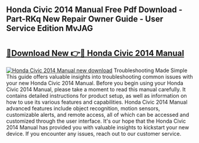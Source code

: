 ## Honda Civic 2014 Manual Free Pdf Download - Part-RKq New Repair Owner Guide - User Service Edition MvJAG

# <h2><a href="http://bc11418.oget.top/?id=Honda+Civic+2014+Manual">🔗Download New 👉🔴 Honda Civic 2014 Manual</a></h2>

[![Honda Civic 2014 Manual new download](https://i.imgur.com/5g1atiW.png)](http://bc11418.oget.top/?id=Honda+Civic+2014+Manual)
Troubleshooting Made Simple This guide offers valuable insights into troubleshooting common issues with your new Honda Civic 2014 Manual. Before you begin using your Honda Civic 2014 Manual, please take a moment to read this manual carefully. It contains detailed instructions for product setup, as well as information on how to use its various features and capabilities. Honda Civic 2014 Manual advanced features include object recognition, motion sensors, customizable alerts, and remote access, all of which can be accessed and customized through the user interface. It's our hope that the Honda Civic 2014 Manual has provided you with valuable insights to kickstart your new device. If you encounter any issues, reach out to our customer service.
